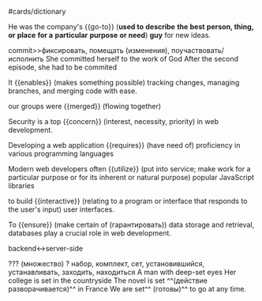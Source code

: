 #cards/dictionary 

He was the company's {{go-to}} (**used to** **describe** **the** **best** **person, thing, or** **place** **for a** **particular** **purpose** **or need**) **guy** for new ideas.

commit>>фиксировать, помещать (изменения), поучаствовать/исполнить <!--SR:!2024-02-29,17,304-->
She committed herself to the work of God
After the second episode, she had to be commited <!--SR:!2024-02-10,15,261-->

It {{enables}} (makes something possible) tracking changes, managing branches, and merging code with ease. <!--SR:!2024-04-29,77,274-->

our groups were {{merged}} (flowing together) <!--SR:!2024-02-13,10,282-->

Security is a top {{concern}} (interest, neсessity, priority) in web development.

Developing a web application {{requires}} (have need of) proficiency in various programming languages <!--SR:!2024-02-10,36,270-->

Modern web developers often {{utilize}} (put into service; make work for a particular purpose or for its inherent or natural purpose) popular JavaScript libraries <!--SR:!2024-02-25,16,262-->

to build {{interactive}} (relating to a program or interface that responds to the user's input) user interfaces. <!--SR:!2024-03-23,53,272-->

To {{ensure}} (make certain of (гарантировать)) data storage and retrieval, databases play a crucial role in web development. <!--SR:!2024-03-09,45,292-->

 <!--SR:!2024-01-05,4,272!2024-01-06,4,274-->

backend↔server-side

??? (множество)
?
набор, комплект, сет, установившийся, устанавливать, заходить, находиться
A man with deep-set eyes
Her college is set in the countryside
The novel is set ^^(действие разворачивается)^^ in France
We are set^^ (готовы)^^ to go at any time. <!--SR:!2024-03-13,52,314-->